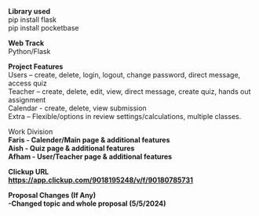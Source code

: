 <b>Library used  </b>  
pip install flask  
pip install pocketbase  


<b>Web Track  </b>  
Python/Flask  

<b>Project Features  </b>  
Users – create, delete, login, logout, change password, direct message, access quiz  
Teacher – create, delete, edit, view, direct message, create quiz, hands out assignment   
Calendar - create, delete, view submission  
Extra – Flexible/options in review settings/calculations, multiple classes.  

</b>Work Division  <b>  
Faris - Calender/Main page & additional features   
Aish - Quiz page & additional features   
Afham - User/Teacher page & additional features  

<b>Clickup URL  </b>  
https://app.clickup.com/9018195248/v/f/90180785731  

<b>Proposal Changes (If Any)  </b>  
-Changed topic and whole proposal (5/5/2024)
